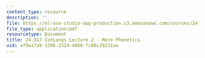 ```yaml
---
content_type: resource
description: ''
file: https://ol-ocw-studio-app-production.s3.amazonaws.com/courses/24-917-conlangs-how-to-construct-a-language-fall-2018/af9a17a93298332dd868fc60c29231aa_MIT24_917f18_lec2_phonet2.pdf
file_type: application/pdf
resourcetype: Document
title: 24.917 ConLangs Lecture 2 - More Phonetics
uid: af9a17a9-3298-332d-d868-fc60c29231aa
---
```

